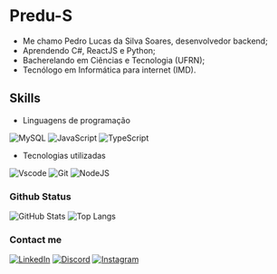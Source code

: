 # Predu-S

* Me chamo Pedro Lucas da Silva Soares, desenvolvedor backend;
* Aprendendo C#, ReactJS e Python;
* Bacherelando em Ciências e Tecnologia (UFRN);
* Tecnólogo em Informática para internet (IMD).

## Skills

* Linguagens de programação

![MySQL](https://img.shields.io/badge/MySQL-00000F?style=for-the-badge&logo=mysql&logoColor=white)
![JavaScript](https://img.shields.io/badge/JavaScript-F7DF1E?style=for-the-badge&logo=javascript&logoColor=black)
![TypeScript](https://img.shields.io/badge/TypeScript-007ACC?style=for-the-badge&logo=typescript&logoColor=white)

* Tecnologias utilizadas

![Vscode](https://img.shields.io/badge/Vscode-007ACC?style=for-the-badge&logo=visual-studio-code&logoColor=white)
![Git](https://img.shields.io/badge/GIT-E44C30?style=for-the-badge&logo=git&logoColor=white)
![NodeJS](https://img.shields.io/badge/node.js-6DA55F?style=for-the-badge&logo=node.js&logoColor=white)

### Github Status

![GitHub Stats](https://github-readme-stats.vercel.app/api?username=Predu-S&theme=transparent&bg_color=000&border_color=30A3DC&show_icons=true&icon_color=30A3DC&title_color=E94D5F&text_color=FFF)
![Top Langs](https://github-readme-stats-git-masterrstaa-rickstaa.vercel.app/api/top-langs/?username=Predu-S&layout=compact&bg_color=000&border_color=30A3DC&title_color=E94D5F&text_color=FFF)

### Contact me

[![LinkedIn](https://img.shields.io/badge/LinkedIn-0077B5?style=for-the-badge&logo=linkedin&logoColor=white)](www.linkedin.com/in/pedro-silva-8ba08326a)
[![Discord](https://img.shields.io/badge/Discord-7289DA?style=for-the-badge&logo=discord&logoColor=white)](https://discord.com/channels/@pedrin4152/)
[![Instagram](https://img.shields.io/badge/-Instagram-%23E4405F?style=for-the-badge&logo=instagram&logoColor=white)](https://www.instagram.com/pl_soaress/)
